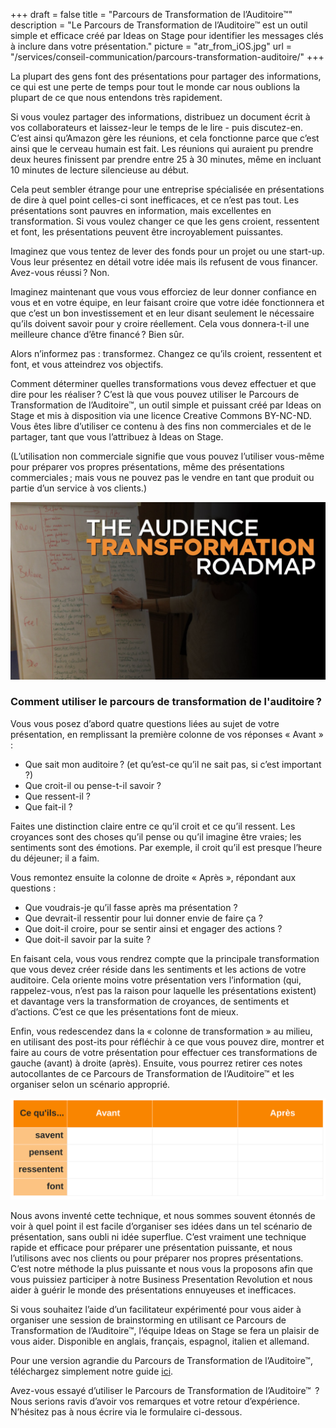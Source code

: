 +++
draft			= false
title			= "Parcours de Transformation de l’Auditoire™"
description 	= "Le Parcours de Transformation de l’Auditoire™ est un outil simple et efficace créé par Ideas on Stage pour identifier les messages clés à inclure dans votre présentation."
picture			= "atr_from_iOS.jpg"
url	 			= "/services/conseil-communication/parcours-transformation-auditoire/"
+++

La plupart des gens font des présentations pour partager des informations, ce qui est une perte de temps pour tout le monde car nous oublions la plupart de ce que nous entendons très rapidement.

Si vous voulez partager des informations, distribuez un document écrit à vos collaborateurs et laissez-leur le temps de le lire - puis discutez-en. C’est ainsi qu’Amazon gère les réunions, et cela fonctionne parce que c’est ainsi que le cerveau humain est fait. Les réunions qui auraient pu prendre deux heures finissent par prendre entre 25 à 30 minutes, même en incluant 10 minutes de lecture silencieuse au début.

Cela peut sembler étrange pour une entreprise spécialisée en présentations de dire à quel point celles-ci sont inefficaces, et ce n’est pas tout. Les présentations sont pauvres en information, mais excellentes en transformation. Si vous voulez changer ce que les gens croient, ressentent et font, les présentations peuvent être incroyablement puissantes.

Imaginez que vous tentez de lever des fonds pour un projet ou une start-up. Vous leur présentez en détail votre idée mais ils refusent de vous financer. Avez-vous réussi ? Non.

Imaginez maintenant que vous vous efforciez de leur donner confiance en vous et en votre équipe, en leur faisant croire que votre idée fonctionnera et que c’est un bon investissement et en leur disant seulement le nécessaire qu’ils doivent savoir pour y croire réellement. Cela vous donnera-t-il une meilleure chance d’être financé ? Bien sûr.

Alors n’informez pas : transformez. Changez ce qu’ils croient, ressentent et font, et vous atteindrez vos objectifs.

Comment déterminer quelles transformations vous devez effectuer et que dire pour les réaliser ? C’est là que vous pouvez utiliser le Parcours de Transformation de l’Auditoire™, un outil simple et puissant créé par Ideas on Stage et mis à disposition via une licence Creative Commons BY-NC-ND. Vous êtes libre d’utiliser ce contenu à des fins non commerciales et de le partager, tant que vous l’attribuez à Ideas on Stage.

(L’utilisation non commerciale signifie que vous pouvez l’utiliser vous-même pour préparer vos propres présentations, même des présentations commerciales ; mais vous ne pouvez pas le vendre en tant que produit ou partie d’un service à vos clients.)

![ATR in action](ATR_english.jpeg)

### Comment utiliser le parcours de transformation de l'auditoire ?

Vous vous posez d’abord quatre questions liées au sujet de votre présentation, en remplissant la première colonne de vos réponses « Avant » :

- Que sait mon auditoire ? (et qu’est-ce qu’il ne sait pas, si c’est important ?)
- Que croit-il ou pense-t-il savoir ?
- Que ressent-il ?
- Que fait-il ?

Faites une distinction claire entre ce qu’il croit et ce qu’il ressent. Les croyances sont des choses qu’il pense ou qu’il imagine être vraies; les sentiments sont des émotions. Par exemple, il croit qu’il est presque l’heure du déjeuner; il a faim.

Vous remontez ensuite la colonne de droite « Après », répondant aux questions :

- Que voudrais-je qu’il fasse après ma présentation ?
- Que devrait-il ressentir pour lui donner envie de faire ça ?
- Que doit-il croire, pour se sentir ainsi et engager des actions ?
- Que doit-il savoir par la suite ?

En faisant cela, vous vous rendrez compte que la principale transformation que vous devez créer réside dans les sentiments et les actions de votre auditoire. Cela oriente moins votre présentation vers l’information (qui, rappelez-vous, n’est pas la raison pour laquelle les présentations existent) et davantage vers la transformation de croyances, de sentiments et d’actions. C’est ce que les présentations font de mieux.

Enfin, vous redescendez dans la « colonne de transformation » au milieu, en utilisant des post-its pour réfléchir à ce que vous pouvez dire, montrer et faire au cours de votre présentation pour effectuer ces transformations de gauche (avant) à droite (après). Ensuite, vous pourrez retirer ces notes autocollantes de ce Parcours de Transformation de l’Auditoire™ et les organiser selon un scénario approprié.

![The Audience Transformation Roadmap™ matrix](matrice_pta.svg)

Nous avons inventé cette technique, et nous sommes souvent étonnés de voir à quel point il est facile d’organiser ses idées dans un tel scénario de présentation, sans oubli ni idée superflue. C’est vraiment une technique rapide et efficace pour préparer une présentation puissante, et nous l’utilisons avec nos clients ou pour préparer nos propres présentations. C’est notre méthode la plus puissante et nous vous la proposons afin que vous puissiez participer à notre Business Presentation Revolution et nous aider à guérir le monde des présentations ennuyeuses et inefficaces.

Si vous souhaitez l’aide d’un facilitateur expérimenté pour vous aider à organiser une session de brainstorming en utilisant ce Parcours de Transformation de l’Auditoire™, l’équipe Ideas on Stage se fera un plaisir de vous aider. Disponible en anglais, français, espagnol, italien et allemand.

Pour une version agrandie du Parcours de Transformation de l’Auditoire™, téléchargez simplement notre guide [ici](./ATR_template_Ideas_on_Stage.pdf).

Avez-vous essayé d’utiliser le Parcours de Transformation de l’Auditoire™  ? Nous serions ravis d’avoir vos remarques et votre retour d’expérience. N’hésitez pas à nous écrire via le formulaire ci-dessous.
